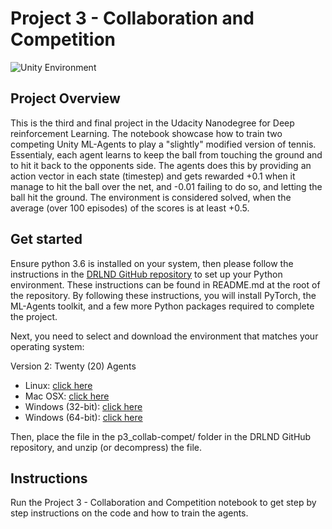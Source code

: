 # Project 3 - Collaboration and Competition

![Unity Environment](https://github.com/Unity-Technologies/ml-agents/raw/master/docs/images/tennis.png "Unity Environment")

## Project Overview

This is the third and final project in the Udacity Nanodegree for Deep reinforcement Learning. The notebook showcase how to train two competing Unity ML-Agents to play a "slightly" modified version of tennis. Essentialy, each agent learns to keep the ball from touching the ground and to hit it back to the opponents side. The agents does this by providing an action vector in each state (timestep) and gets rewarded +0.1 when it manage to hit the ball over the net, and -0.01 failing to do so, and letting the ball hit the ground. The environment is considered solved, when the average (over 100 episodes) of the scores is at least +0.5.

## Get started
Ensure python 3.6 is installed on your system, then please follow the instructions in the [DRLND GitHub repository](https://github.com/udacity/deep-reinforcement-learning#dependencies) to set up your Python environment. These instructions can be found in README.md at the root of the repository. By following these instructions, you will install PyTorch, the ML-Agents toolkit, and a few more Python packages required to complete the project.

Next, you need to select and download the environment that matches your operating system:

Version 2: Twenty (20) Agents
- Linux: [click here](https://s3-us-west-1.amazonaws.com/udacity-drlnd/P3/Tennis/Tennis_Linux.zip)
- Mac OSX: [click here](https://s3-us-west-1.amazonaws.com/udacity-drlnd/P3/Tennis/Tennis.app.zip)
- Windows (32-bit): [click here](https://s3-us-west-1.amazonaws.com/udacity-drlnd/P3/Tennis/Tennis_Windows_x86.zip)
- Windows (64-bit): [click here](https://s3-us-west-1.amazonaws.com/udacity-drlnd/P3/Tennis/Tennis_Windows_x86_64.zip)

Then, place the file in the p3_collab-compet/ folder in the DRLND GitHub repository, and unzip (or decompress) the file.

## Instructions
Run the Project 3 - Collaboration and Competition notebook to get step by step instructions on the code and how to train the agents.
